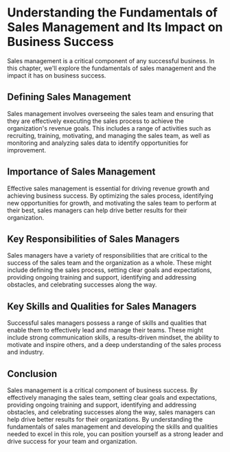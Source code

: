 Understanding the Fundamentals of Sales Management and Its Impact on Business Success
================================================================================================================================

Sales management is a critical component of any successful business. In this chapter, we'll explore the fundamentals of sales management and the impact it has on business success.

Defining Sales Management
-------------------------

Sales management involves overseeing the sales team and ensuring that they are effectively executing the sales process to achieve the organization's revenue goals. This includes a range of activities such as recruiting, training, motivating, and managing the sales team, as well as monitoring and analyzing sales data to identify opportunities for improvement.

Importance of Sales Management
------------------------------

Effective sales management is essential for driving revenue growth and achieving business success. By optimizing the sales process, identifying new opportunities for growth, and motivating the sales team to perform at their best, sales managers can help drive better results for their organization.

Key Responsibilities of Sales Managers
--------------------------------------

Sales managers have a variety of responsibilities that are critical to the success of the sales team and the organization as a whole. These might include defining the sales process, setting clear goals and expectations, providing ongoing training and support, identifying and addressing obstacles, and celebrating successes along the way.

Key Skills and Qualities for Sales Managers
-------------------------------------------

Successful sales managers possess a range of skills and qualities that enable them to effectively lead and manage their teams. These might include strong communication skills, a results-driven mindset, the ability to motivate and inspire others, and a deep understanding of the sales process and industry.

Conclusion
----------

Sales management is a critical component of business success. By effectively managing the sales team, setting clear goals and expectations, providing ongoing training and support, identifying and addressing obstacles, and celebrating successes along the way, sales managers can help drive better results for their organizations. By understanding the fundamentals of sales management and developing the skills and qualities needed to excel in this role, you can position yourself as a strong leader and drive success for your team and organization.

